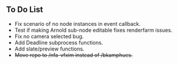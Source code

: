 ## To Do List

- Fix scenario of no node instances in event callback.
- Test if making Arnold sub-node editable fixes renderfarm issues.
- Fix no camera selected bug.
- Add Deadline subprocess functions.
- Add slate/preview functions.
- ~~Move repo to /nfa-vfxim instead of /bkamphues.~~
